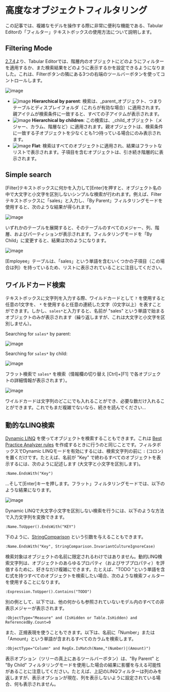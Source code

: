 ﻿# 高度なオブジェクトフィルタリング

この記事では、複雑なモデルを操作する際に非常に便利な機能である、Tabular Editorの「フィルター」テキストボックスの使用方法について説明します。

## Filtering Mode

[2.7.4](https://github.com/otykier/TabularEditor/releases/tag/2.7.4)より、Tabular Editorでは、階層内のオブジェクトにどのようにフィルターを適用するか、また検索結果をどのように表示するかを設定できるようになりました。これは、Filterボタンの隣にある3つの右端のツールバーボタンを使ってコントロールします。

![image](https://user-images.githubusercontent.com/8976200/46567931-08a4b480-c93d-11e8-96fd-e197e87a0587.png)

* ![image](https://user-images.githubusercontent.com/8976200/46567944-44d81500-c93d-11e8-91e2-d9822078dba7.png) **Hierarchical by parent**: 検索は、_parent_オブジェクト、つまりテーブルとディスプレイフォルダ（これらが有効な場合）に適用されます。親アイテムが検索条件に一致すると、すべての子アイテムが表示されます。
* ![image](https://user-images.githubusercontent.com/8976200/46567940-2ffb8180-c93d-11e8-9fba-84fbb79b6bb3.png) **Hierarchical by children**: この検索は、_child_オブジェクト（メジャー、カラム、階層など）に適用されます。親オブジェクトは、検索条件に一致する子オブジェクトを少なくとも1つ持っている場合にのみ表示されます。
* ![image](https://user-images.githubusercontent.com/8976200/46567941-37bb2600-c93d-11e8-9c02-86502f41bce8.png) **Flat**: 検索はすべてのオブジェクトに適用され、結果はフラットなリストで表示されます。子項目を含むオブジェクトは、引き続き階層的に表示されます。

## Simple search

[Filter]テキストボックスに何かを入力して[Enter]を押すと、オブジェクト名の中で大文字と小文字を区別しないシンプルな検索が行われます。例えば、Filterテキストボックスに「sales」と入力し、「By Parent」フィルタリングモードを使用すると、次のような結果が得られます。

![image](https://user-images.githubusercontent.com/8976200/46568002-5f5ebe00-c93e-11e8-997b-7f89dfd92076.png)

いずれかのテーブルを展開すると、そのテーブルのすべてのメジャー、列、階層、およびパーティションが表示されます。フィルタリングモードを「By Child」に変更すると、結果は次のようになります。

![image](https://user-images.githubusercontent.com/8976200/46568016-9f25a580-c93e-11e8-9bc2-c0a16a890256.png)

[Employee」テーブルは、「sales」という単語を含むいくつかの子項目（この場合は列）を持っているため、リストに表示されていることに注目してください。

## ワイルドカード検索

テキストボックスに文字列を入力する際、ワイルドカードとして `?` を使用すると任意の1文字を、 `*` を使用すると任意の連続した文字（0文字以上）を表すことができます。しかし、`sales*`と入力すると、名前が "sales" という単語で始まるオブジェクトのみが表示されます（繰り返しますが、これは大文字と小文字を区別しません）。

Searching for `sales*` by parent:

![image](https://user-images.githubusercontent.com/8976200/46568043-19eec080-c93f-11e8-8d81-2a6214bfa572.png)

Searching for `sales*` by child:

![image](https://user-images.githubusercontent.com/8976200/46568117-f9733600-c93f-11e8-96ab-f87769b8097c.png)

フラット検索で `sales*` を検索（情報欄の切り替え [Ctrl]+[F1] で各オブジェクトの詳細情報が表示されます）。

![image](https://user-images.githubusercontent.com/8976200/46568118-042dcb00-c940-11e8-82d1-516207450559.png)

ワイルドカードは文字列のどこにでも入れることができ、必要な数だけ入れることができます。これでもまだ複雑でないなら、続きを読んでください...

## 動的なLINQ検索

[Dynamic LINQ](https://github.com/kahanu/System.Linq.Dynamic/wiki/Dynamic-Expressions) を使ってオブジェクトを検索することもできます。これは [Best Practice Analyzer rules](/Best-Practice-Analyzer) を作成するときに行うのと同じことです。フィルタボックスでDynamic LINQモードを有効にするには、検索文字列の前に `:` (コロン) を置くだけです。たとえば、名前が "Key" で終わるすべてのオブジェクトを表示するには、次のように記述します (大文字と小文字を区別します)。

```
:Name.EndsWith("Key")
```

...そして[Enter]キーを押します。フラット」フィルタリングモードでは、以下のような結果になります。

![image](https://user-images.githubusercontent.com/8976200/46568130-33dcd300-c940-11e8-903c-193e1acde0ad.png)

Dynamic LINQで大文字小文字を区別しない検索を行うには、以下のような方法で入力文字列を変換できます。

```
:Name.ToUpper().EndsWith("KEY")
```

下のように、[StringComparison](https://docs.microsoft.com/en-us/dotnet/api/system.string.endswith?view=netframework-4.7.2#System_String_EndsWith_System_String_System_StringComparison_) という引数を与えることもできます。

```
:Name.EndsWith("Key", StringComparison.InvariantCultureIgnoreCase)
```

検索対象はオブジェクトの名前に限定されるわけではありません。動的LINQ検索文字列は、オブジェクトのあらゆるプロパティ（およびサブプロパティ）を評価するために、好きなだけ複雑にできます。たとえば、"TODO "という単語を含む式を持つすべてのオブジェクトを検索したい場合、次のような検索フィルターを使用することになります。

```
:Expression.ToUpper().Contains("TODO")
```

別の例として、以下では、他の何からも参照されていないモデル内のすべての非表示メジャーが表示されます。

```
:ObjectType="Measure" and (IsHidden or Table.IsHidden) and ReferencedBy.Count=0
````

また、正規表現を使うこともできます。以下は、名前に「Number」または「Amount」という単語が含まれるすべてのカラムを検索します。

```
:ObjectType="Column" and RegEx.IsMatch(Name,"(Number)|(Amount)")
```

表示オプション（ツリーの真上にあるツールバーボタン）は、"By Parent" と "By Child" フィルタリングモードを使用した場合の結果に影響を与える可能性があることに注意してください。たとえば、上記のLINQフィルターは列のみを返しますが、表示オプションが現在、列を表示しないように設定されている場合、何も表示されません。
